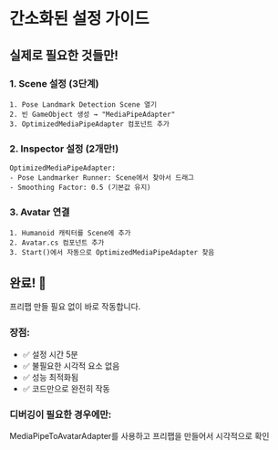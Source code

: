# 간소화된 설정 가이드

## 실제로 필요한 것들만!

### 1. Scene 설정 (3단계)

```
1. Pose Landmark Detection Scene 열기
2. 빈 GameObject 생성 → "MediaPipeAdapter"
3. OptimizedMediaPipeAdapter 컴포넌트 추가
```

### 2. Inspector 설정 (2개만!)

```
OptimizedMediaPipeAdapter:
- Pose Landmarker Runner: Scene에서 찾아서 드래그
- Smoothing Factor: 0.5 (기본값 유지)
```

### 3. Avatar 연결

```
1. Humanoid 캐릭터를 Scene에 추가
2. Avatar.cs 컴포넌트 추가
3. Start()에서 자동으로 OptimizedMediaPipeAdapter 찾음
```

## 완료! 🎉

프리팹 만들 필요 없이 바로 작동합니다.

### 장점:
- ✅ 설정 시간 5분
- ✅ 불필요한 시각적 요소 없음
- ✅ 성능 최적화됨
- ✅ 코드만으로 완전히 작동

### 디버깅이 필요한 경우에만:
MediaPipeToAvatarAdapter를 사용하고 프리팹을 만들어서 시각적으로 확인 